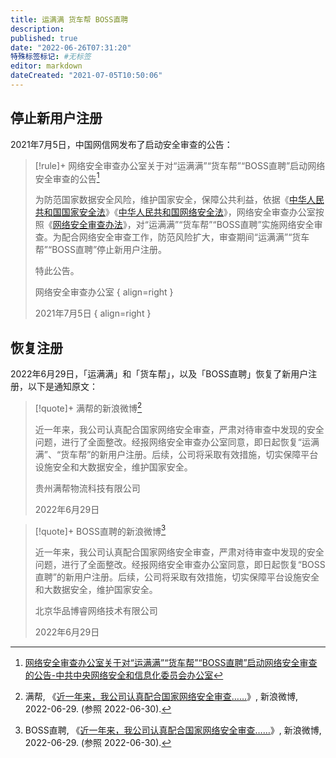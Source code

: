 ```yaml
---
title: 运满满 货车帮 BOSS直聘
description:
published: true
date: "2022-06-26T07:31:20"
特殊标签标记: #无标签
editor: markdown
dateCreated: "2021-07-05T10:50:06"
---
```


## 停止新用户注册

2021年7月5日，中国网信网发布了启动安全审查的公告：

> [!rule]+ 网络安全审查办公室关于对“运满满”“货车帮”“BOSS直聘”启动网络安全审查的公告[^2021_07_05]
>
> 为防范国家数据安全风险，维护国家安全，保障公共利益，依据《[中华人民共和国国家安全法][]》《[中华人民共和国网络安全法][]》，网络安全审查办公室按照《[网络安全审查办法][]》，对“运满满”“货车帮”“BOSS直聘”实施网络安全审查。为配合网络安全审查工作，防范风险扩大，审查期间“运满满”“货车帮”“BOSS直聘”停止新用户注册。
>
> 特此公告。
>
> 网络安全审查办公室
> { align=right }
>
> 2021年7月5日
> { align=right }

[^2021_07_05]: [网络安全审查办公室关于对“运满满”“货车帮”“BOSS直聘”启动网络安全审查的公告-中共中央网络安全和信息化委员会办公室](https://web.archive.org/web/20210705021151/http://www.cac.gov.cn/2021-07/05/c_1627071328950274.htm)

[中华人民共和国国家安全法]: /rule/普通法律/中华人民共和国国家安全法.md
[中华人民共和国网络安全法]: /rule/普通法律/中华人民共和国网络安全法.md
[网络安全审查办法]: /rule/多部门/网络安全审查办法.md

## 恢复注册

2022年6月29日，「运满满」和「货车帮」，以及「BOSS直聘」恢复了新用户注册，以下是通知原文：

> [!quote]+ 满帮的新浪微博[^NLtZ2]
>
> 近一年来，我公司认真配合国家网络安全审查，严肃对待审查中发现的安全问题，进行了全面整改。经报网络安全审查办公室同意，即日起恢复“运满满”、“货车帮”的新用户注册。后续，公司将采取有效措施，切实保障平台设施安全和大数据安全，维护国家安全。
>
> 贵州满帮物流科技有限公司
>
> 2022年6月29日

[^NLtZ2]: 满帮, 《[近一年来，我公司认真配合国家网络安全审查……](https://archive.ph/NLtZ2 "https://weibo.com/6446267079/LzYU5k8fI")》, 新浪微博, 2022-06-29. (参照 2022-06-30).

> [!quote]+ BOSS直聘的新浪微博[^qdtB4]
>
> 近一年来，我公司认真配合国家网络安全审查，严肃对待审查中发现的安全问题，进行了全面整改。经报网络安全审查办公室同意，即日起恢复“BOSS直聘”的新用户注册。后续，公司将采取有效措施，切实保障平台设施安全和大数据安全，维护国家安全。
>
> 北京华品博睿网络技术有限公司
>
> 2022年6月29日

[^qdtB4]: BOSS直聘, 《[近一年来，我公司认真配合国家网络安全审查……](https://archive.ph/qdtB4 "https://weibo.com/5096324489/LzYVt2VQQ")》, 新浪微博, 2022-06-29. (参照 2022-06-30).
